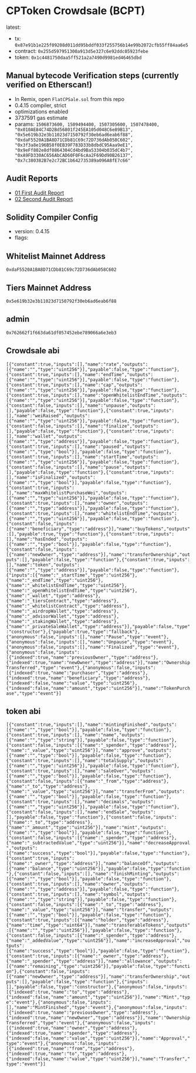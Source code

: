 # CPToken Crowdsale (BCPT)

latest: 
- tx: ```0x87e91b1e225f09208d011dd95bddf033f255756b14e99b2072cfb55ff84aa6e5```
- contract: ```0x255d597951300a913d5e327c6e92ddc05923febe```
- token:    ```0x1c4481750daa5ff521a2a7490d9981ed46465dbd```
## Manual bytecode Verification steps (currently verified on Etherscan!)
- In Remix, open ```FlatCPSale.sol``` from this repo
- 0.4.15 compiler, strict
- optimizations enabled
- 3737591 gas estimate
- params: ```1506873600, 1509494400, 1507305600, 1507478400, "0x010AE84C74D2Bd56801f245EA105d048C6e89B13", "0x5e619b32e3b11023d7150792f30eb6ad6eab6f88", "0xdaF5520A1BA8D71CDb81C69c72D736dAb058C602", "0x3f3a8e196B58f0EB39F783D33b8dbdC95Aaa9eE1", "0x9eFf802e8df0864304Cd4bd9Ba53304b035dC4b7", "0xA9FD330AC656AbCAD60F0F6cAa2F69Dd90B26137", "0x7c380382B7e2c72BC1b642735389a096A8fE7c66"```

## Audit Reports
- [01 First Audit Report](audit01.md)
- [02 Second Audit Report](audit02.md)

## Solidity Compiler Config

- version: 0.4.15
- flags:

## Whitelist Mainnet Address
`0xdaF5520A1BA8D71CDb81C69c72D736dAb058C602`

## Tiers Mainnet Address
`0x5e619b32e3b11023d7150792f30eb6ad6eab6f88`

## admin
`0x762662f1f663da61df057452ebe789066a6e3eb3`

## Crowdsale abi
```[{"constant":true,"inputs":[],"name":"rate","outputs":[{"name":"","type":"uint256"}],"payable":false,"type":"function"},{"constant":true,"inputs":[],"name":"endTime","outputs":[{"name":"","type":"uint256"}],"payable":false,"type":"function"},{"constant":true,"inputs":[],"name":"cap","outputs":[{"name":"","type":"uint256"}],"payable":false,"type":"function"},{"constant":true,"inputs":[],"name":"openWhitelistEndTime","outputs":[{"name":"","type":"uint256"}],"payable":false,"type":"function"},{"constant":false,"inputs":[],"name":"unpause","outputs":[],"payable":false,"type":"function"},{"constant":true,"inputs":[],"name":"weiRaised","outputs":[{"name":"","type":"uint256"}],"payable":false,"type":"function"},{"constant":false,"inputs":[],"name":"finalize","outputs":[],"payable":false,"type":"function"},{"constant":true,"inputs":[],"name":"wallet","outputs":[{"name":"","type":"address"}],"payable":false,"type":"function"},{"constant":true,"inputs":[],"name":"paused","outputs":[{"name":"","type":"bool"}],"payable":false,"type":"function"},{"constant":true,"inputs":[],"name":"startTime","outputs":[{"name":"","type":"uint256"}],"payable":false,"type":"function"},{"constant":false,"inputs":[],"name":"pause","outputs":[],"payable":false,"type":"function"},{"constant":true,"inputs":[],"name":"isFinalized","outputs":[{"name":"","type":"bool"}],"payable":false,"type":"function"},{"constant":true,"inputs":[],"name":"maxWhitelistPurchaseWei","outputs":[{"name":"","type":"uint256"}],"payable":false,"type":"function"},{"constant":true,"inputs":[],"name":"owner","outputs":[{"name":"","type":"address"}],"payable":false,"type":"function"},{"constant":true,"inputs":[],"name":"whitelistEndTime","outputs":[{"name":"","type":"uint256"}],"payable":false,"type":"function"},{"constant":false,"inputs":[{"name":"beneficiary","type":"address"}],"name":"buyTokens","outputs":[],"payable":true,"type":"function"},{"constant":true,"inputs":[],"name":"hasEnded","outputs":[{"name":"","type":"bool"}],"payable":false,"type":"function"},{"constant":false,"inputs":[{"name":"newOwner","type":"address"}],"name":"transferOwnership","outputs":[],"payable":false,"type":"function"},{"constant":true,"inputs":[],"name":"token","outputs":[{"name":"","type":"address"}],"payable":false,"type":"function"},{"inputs":[{"name":"_startTime","type":"uint256"},{"name":"_endTime","type":"uint256"},{"name":"_whitelistEndTime","type":"uint256"},{"name":"_openWhitelistEndTime","type":"uint256"},{"name":"_wallet","type":"address"},{"name":"_tiersContract","type":"address"},{"name":"_whitelistContract","type":"address"},{"name":"_airdropWallet","type":"address"},{"name":"_advisorWallet","type":"address"},{"name":"_stakingWallet","type":"address"},{"name":"_privateSaleWallet","type":"address"}],"payable":false,"type":"constructor"},{"payable":true,"type":"fallback"},{"anonymous":false,"inputs":[],"name":"Pause","type":"event"},{"anonymous":false,"inputs":[],"name":"Unpause","type":"event"},{"anonymous":false,"inputs":[],"name":"Finalized","type":"event"},{"anonymous":false,"inputs":[{"indexed":true,"name":"previousOwner","type":"address"},{"indexed":true,"name":"newOwner","type":"address"}],"name":"OwnershipTransferred","type":"event"},{"anonymous":false,"inputs":[{"indexed":true,"name":"purchaser","type":"address"},{"indexed":true,"name":"beneficiary","type":"address"},{"indexed":false,"name":"value","type":"uint256"},{"indexed":false,"name":"amount","type":"uint256"}],"name":"TokenPurchase","type":"event"}]```

## token abi
```[{"constant":true,"inputs":[],"name":"mintingFinished","outputs":[{"name":"","type":"bool"}],"payable":false,"type":"function"},{"constant":true,"inputs":[],"name":"name","outputs":[{"name":"","type":"string"}],"payable":false,"type":"function"},{"constant":false,"inputs":[{"name":"_spender","type":"address"},{"name":"_value","type":"uint256"}],"name":"approve","outputs":[{"name":"","type":"bool"}],"payable":false,"type":"function"},{"constant":true,"inputs":[],"name":"totalSupply","outputs":[{"name":"","type":"uint256"}],"payable":false,"type":"function"},{"constant":true,"inputs":[],"name":"saleOver","outputs":[{"name":"","type":"bool"}],"payable":false,"type":"function"},{"constant":false,"inputs":[{"name":"_from","type":"address"},{"name":"_to","type":"address"},{"name":"_value","type":"uint256"}],"name":"transferFrom","outputs":[{"name":"","type":"bool"}],"payable":false,"type":"function"},{"constant":true,"inputs":[],"name":"decimals","outputs":[{"name":"","type":"uint256"}],"payable":false,"type":"function"},{"constant":false,"inputs":[],"name":"endSale","outputs":[],"payable":false,"type":"function"},{"constant":false,"inputs":[{"name":"_to","type":"address"},{"name":"_amount","type":"uint256"}],"name":"mint","outputs":[{"name":"","type":"bool"}],"payable":false,"type":"function"},{"constant":false,"inputs":[{"name":"_spender","type":"address"},{"name":"_subtractedValue","type":"uint256"}],"name":"decreaseApproval","outputs":[{"name":"success","type":"bool"}],"payable":false,"type":"function"},{"constant":true,"inputs":[{"name":"_owner","type":"address"}],"name":"balanceOf","outputs":[{"name":"balance","type":"uint256"}],"payable":false,"type":"function"},{"constant":false,"inputs":[],"name":"finishMinting","outputs":[{"name":"","type":"bool"}],"payable":false,"type":"function"},{"constant":true,"inputs":[],"name":"owner","outputs":[{"name":"","type":"address"}],"payable":false,"type":"function"},{"constant":true,"inputs":[],"name":"symbol","outputs":[{"name":"","type":"string"}],"payable":false,"type":"function"},{"constant":false,"inputs":[{"name":"_to","type":"address"},{"name":"_value","type":"uint256"}],"name":"transfer","outputs":[{"name":"","type":"bool"}],"payable":false,"type":"function"},{"constant":true,"inputs":[{"name":"holder","type":"address"},{"name":"time","type":"uint64"}],"name":"transferableTokens","outputs":[{"name":"","type":"uint256"}],"payable":false,"type":"function"},{"constant":false,"inputs":[{"name":"_spender","type":"address"},{"name":"_addedValue","type":"uint256"}],"name":"increaseApproval","outputs":[{"name":"success","type":"bool"}],"payable":false,"type":"function"},{"constant":true,"inputs":[{"name":"_owner","type":"address"},{"name":"_spender","type":"address"}],"name":"allowance","outputs":[{"name":"remaining","type":"uint256"}],"payable":false,"type":"function"},{"constant":false,"inputs":[{"name":"newOwner","type":"address"}],"name":"transferOwnership","outputs":[],"payable":false,"type":"function"},{"inputs":[],"payable":false,"type":"constructor"},{"anonymous":false,"inputs":[{"indexed":true,"name":"to","type":"address"},{"indexed":false,"name":"amount","type":"uint256"}],"name":"Mint","type":"event"},{"anonymous":false,"inputs":[],"name":"MintFinished","type":"event"},{"anonymous":false,"inputs":[{"indexed":true,"name":"previousOwner","type":"address"},{"indexed":true,"name":"newOwner","type":"address"}],"name":"OwnershipTransferred","type":"event"},{"anonymous":false,"inputs":[{"indexed":true,"name":"owner","type":"address"},{"indexed":true,"name":"spender","type":"address"},{"indexed":false,"name":"value","type":"uint256"}],"name":"Approval","type":"event"},{"anonymous":false,"inputs":[{"indexed":true,"name":"from","type":"address"},{"indexed":true,"name":"to","type":"address"},{"indexed":false,"name":"value","type":"uint256"}],"name":"Transfer","type":"event"}]```
